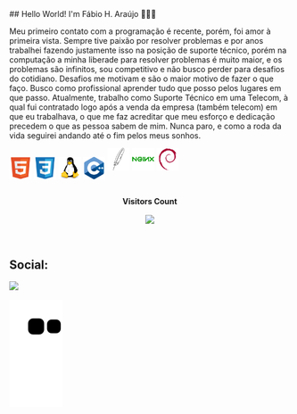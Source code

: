 <head>
<style type=text/css>
  .logos{
  display: inline-blocks;
  }
  </style>
</head>
## Hello World! I'm Fábio H. Araújo 👨🏻‍💻

Meu primeiro contato com a programação é recente, porém, foi amor à primeira vista. Sempre tive paixão por resolver problemas e por anos trabalhei fazendo justamente isso na posição de suporte técnico, porém na computação a minha liberade para resolver problemas é muito maior, e os problemas são infinitos, sou competitivo e não busco perder para desafios do cotidiano. Desafios me motivam e são o maior motivo de fazer o que faço. Busco como profissional aprender tudo que posso pelos lugares em que passo. Atualmente, trabalho como Suporte Técnico em uma Telecom, à qual fui contratado logo após a venda da empresa (também telecom) em que eu trabalhava, o que me faz acreditar que meu esforço e dedicação precedem o que as pessoa sabem de mim. Nunca paro, e como a roda da vida seguirei andando até o fim pelos meus sonhos. 

<!--
## Status and Tools:

<div align="center">
  <a href="https://github.com/fabioharaujo">
  <img align="left" height="180em" src="https://github-readme-stats.vercel.app/api?username=FabioHAraujo&show_icons=true&theme=dark&include_all_commits=true&count_private=true"/>
<!--   <img height="180em" width="180em" src="https://github-readme-stats.vercel.app/api/top-langs/?username=FabioHAraujo&layout=compact&langs_count=7&theme=dark"/> 
</div>
-->
  
<div class="logos">
  <img align="center" alt="FabioHtml5" height="40" width="40" src="https://github.com/devicons/devicon/blob/master/icons/html5/html5-original.svg">
  <img align="center" alt="FabioCSS" height="40" width="40" src="https://github.com/devicons/devicon/blob/master/icons/css3/css3-original.svg">
  <img align="center" alt="FabioLinux" height="40" width="40" src="https://github.com/devicons/devicon/blob/master/icons/linux/linux-original.svg">
  <img align="center" alt="FabioC++" height="40" width="40" src="https://github.com/devicons/devicon/blob/master/icons/cplusplus/cplusplus-original.svg">
  <img alt="FabioApache" height="40" width="40" src="https://github.com/devicons/devicon/blob/master/icons/apache/apache-line.svg">
  <img alt="FabioNGinx" height="40" width="40" src="https://github.com/devicons/devicon/blob/master/icons/nginx/nginx-original.svg">
  <img alt="FabioDebian" height="40" width="40" src="https://github.com/devicons/devicon/blob/master/icons/debian/debian-original.svg">
</div>
<div align="center">
<br><p align="centre"><b>Visitors Count</b></p>  
<p align="center"><img align="center" src="https://profile-counter.glitch.me/{FabioHAraujo}/count.svg" /></p> 
<br>
</div>
  
## Social:

<a href="https://www.linkedin.com/in/fabioharaujo//" target="_blank"><img src="https://img.shields.io/badge/-LinkedIn-%230077B5?style=for-the-badge&logo=linkedin&logoColor=white" target="_blank"></a> 
 
![Snake animation](https://github.com/rafaballerini/rafaballerini/blob/output/github-contribution-grid-snake.svg)
